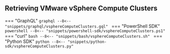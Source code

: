 ## Retrieving VMware vSphere Compute Clusters

=== "GraphQL"
    ```graphql
    --8<-- "snippets/graphql/vsphereComputeClusters.gql"
    ```
=== "PowerShell SDK"
    ```powershell
    --8<-- "snippets/powershell-sdk/vsphereComputeClusters.ps1"
    ```
=== "curl"
    ```bash
    --8<-- "snippets/bash/vsphereComputeClusters.sh"
    ```
=== "Python SDK"
    ```python
    --8<-- "snippets/python-sdk/vsphereComputeClusters.py"
    ```